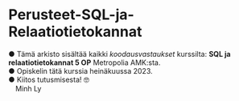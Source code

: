 # Perusteet-SQL-ja-Relaatiotietokannat
● Tämä arkisto sisältää kaikki _koodausvastaukset_ kurssilta: **SQL ja relaatiotietokannat 5 OP** Metropolia AMK:sta.\
● Opiskelin tätä kurssia heinäkuussa 2023.\
● Kiitos tutusmisesta! 🤓\
&emsp;Minh Ly
